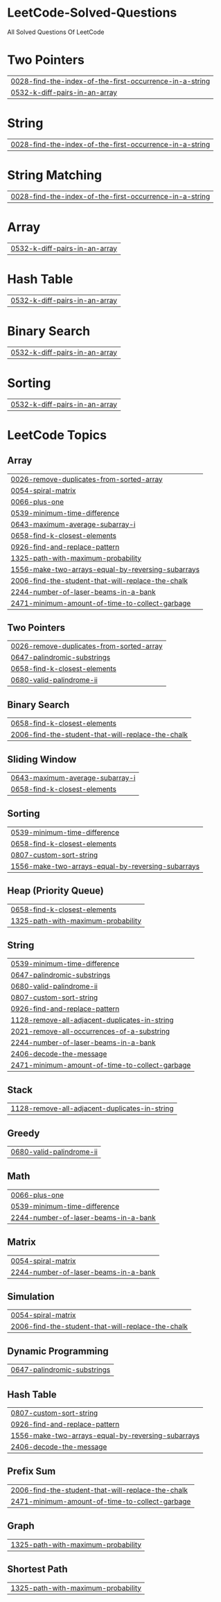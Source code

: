 # LeetCode-Solved-Questions
All Solved Questions Of LeetCode


# Two Pointers
|  |
| ------- |
| [0028-find-the-index-of-the-first-occurrence-in-a-string](https://github.com/Mr-Yash-beldar/LeetCode-Solved-Questions/tree/master/0028-find-the-index-of-the-first-occurrence-in-a-string) |
| [0532-k-diff-pairs-in-an-array](https://github.com/Mr-Yash-beldar/LeetCode-Solved-Questions/tree/master/0532-k-diff-pairs-in-an-array) |
# String
|  |
| ------- |
| [0028-find-the-index-of-the-first-occurrence-in-a-string](https://github.com/Mr-Yash-beldar/LeetCode-Solved-Questions/tree/master/0028-find-the-index-of-the-first-occurrence-in-a-string) |
# String Matching
|  |
| ------- |
| [0028-find-the-index-of-the-first-occurrence-in-a-string](https://github.com/Mr-Yash-beldar/LeetCode-Solved-Questions/tree/master/0028-find-the-index-of-the-first-occurrence-in-a-string) |
# Array
|  |
| ------- |
| [0532-k-diff-pairs-in-an-array](https://github.com/Mr-Yash-beldar/LeetCode-Solved-Questions/tree/master/0532-k-diff-pairs-in-an-array) |
# Hash Table
|  |
| ------- |
| [0532-k-diff-pairs-in-an-array](https://github.com/Mr-Yash-beldar/LeetCode-Solved-Questions/tree/master/0532-k-diff-pairs-in-an-array) |
# Binary Search
|  |
| ------- |
| [0532-k-diff-pairs-in-an-array](https://github.com/Mr-Yash-beldar/LeetCode-Solved-Questions/tree/master/0532-k-diff-pairs-in-an-array) |
# Sorting
|  |
| ------- |
| [0532-k-diff-pairs-in-an-array](https://github.com/Mr-Yash-beldar/LeetCode-Solved-Questions/tree/master/0532-k-diff-pairs-in-an-array) |
<!---LeetCode Topics Start-->
# LeetCode Topics
## Array
|  |
| ------- |
| [0026-remove-duplicates-from-sorted-array](https://github.com/Mr-Yash-beldar/LeetCode-Solved-Questions/tree/master/0026-remove-duplicates-from-sorted-array) |
| [0054-spiral-matrix](https://github.com/Mr-Yash-beldar/LeetCode-Solved-Questions/tree/master/0054-spiral-matrix) |
| [0066-plus-one](https://github.com/Mr-Yash-beldar/LeetCode-Solved-Questions/tree/master/0066-plus-one) |
| [0539-minimum-time-difference](https://github.com/Mr-Yash-beldar/LeetCode-Solved-Questions/tree/master/0539-minimum-time-difference) |
| [0643-maximum-average-subarray-i](https://github.com/Mr-Yash-beldar/LeetCode-Solved-Questions/tree/master/0643-maximum-average-subarray-i) |
| [0658-find-k-closest-elements](https://github.com/Mr-Yash-beldar/LeetCode-Solved-Questions/tree/master/0658-find-k-closest-elements) |
| [0926-find-and-replace-pattern](https://github.com/Mr-Yash-beldar/LeetCode-Solved-Questions/tree/master/0926-find-and-replace-pattern) |
| [1325-path-with-maximum-probability](https://github.com/Mr-Yash-beldar/LeetCode-Solved-Questions/tree/master/1325-path-with-maximum-probability) |
| [1556-make-two-arrays-equal-by-reversing-subarrays](https://github.com/Mr-Yash-beldar/LeetCode-Solved-Questions/tree/master/1556-make-two-arrays-equal-by-reversing-subarrays) |
| [2006-find-the-student-that-will-replace-the-chalk](https://github.com/Mr-Yash-beldar/LeetCode-Solved-Questions/tree/master/2006-find-the-student-that-will-replace-the-chalk) |
| [2244-number-of-laser-beams-in-a-bank](https://github.com/Mr-Yash-beldar/LeetCode-Solved-Questions/tree/master/2244-number-of-laser-beams-in-a-bank) |
| [2471-minimum-amount-of-time-to-collect-garbage](https://github.com/Mr-Yash-beldar/LeetCode-Solved-Questions/tree/master/2471-minimum-amount-of-time-to-collect-garbage) |
## Two Pointers
|  |
| ------- |
| [0026-remove-duplicates-from-sorted-array](https://github.com/Mr-Yash-beldar/LeetCode-Solved-Questions/tree/master/0026-remove-duplicates-from-sorted-array) |
| [0647-palindromic-substrings](https://github.com/Mr-Yash-beldar/LeetCode-Solved-Questions/tree/master/0647-palindromic-substrings) |
| [0658-find-k-closest-elements](https://github.com/Mr-Yash-beldar/LeetCode-Solved-Questions/tree/master/0658-find-k-closest-elements) |
| [0680-valid-palindrome-ii](https://github.com/Mr-Yash-beldar/LeetCode-Solved-Questions/tree/master/0680-valid-palindrome-ii) |
## Binary Search
|  |
| ------- |
| [0658-find-k-closest-elements](https://github.com/Mr-Yash-beldar/LeetCode-Solved-Questions/tree/master/0658-find-k-closest-elements) |
| [2006-find-the-student-that-will-replace-the-chalk](https://github.com/Mr-Yash-beldar/LeetCode-Solved-Questions/tree/master/2006-find-the-student-that-will-replace-the-chalk) |
## Sliding Window
|  |
| ------- |
| [0643-maximum-average-subarray-i](https://github.com/Mr-Yash-beldar/LeetCode-Solved-Questions/tree/master/0643-maximum-average-subarray-i) |
| [0658-find-k-closest-elements](https://github.com/Mr-Yash-beldar/LeetCode-Solved-Questions/tree/master/0658-find-k-closest-elements) |
## Sorting
|  |
| ------- |
| [0539-minimum-time-difference](https://github.com/Mr-Yash-beldar/LeetCode-Solved-Questions/tree/master/0539-minimum-time-difference) |
| [0658-find-k-closest-elements](https://github.com/Mr-Yash-beldar/LeetCode-Solved-Questions/tree/master/0658-find-k-closest-elements) |
| [0807-custom-sort-string](https://github.com/Mr-Yash-beldar/LeetCode-Solved-Questions/tree/master/0807-custom-sort-string) |
| [1556-make-two-arrays-equal-by-reversing-subarrays](https://github.com/Mr-Yash-beldar/LeetCode-Solved-Questions/tree/master/1556-make-two-arrays-equal-by-reversing-subarrays) |
## Heap (Priority Queue)
|  |
| ------- |
| [0658-find-k-closest-elements](https://github.com/Mr-Yash-beldar/LeetCode-Solved-Questions/tree/master/0658-find-k-closest-elements) |
| [1325-path-with-maximum-probability](https://github.com/Mr-Yash-beldar/LeetCode-Solved-Questions/tree/master/1325-path-with-maximum-probability) |
## String
|  |
| ------- |
| [0539-minimum-time-difference](https://github.com/Mr-Yash-beldar/LeetCode-Solved-Questions/tree/master/0539-minimum-time-difference) |
| [0647-palindromic-substrings](https://github.com/Mr-Yash-beldar/LeetCode-Solved-Questions/tree/master/0647-palindromic-substrings) |
| [0680-valid-palindrome-ii](https://github.com/Mr-Yash-beldar/LeetCode-Solved-Questions/tree/master/0680-valid-palindrome-ii) |
| [0807-custom-sort-string](https://github.com/Mr-Yash-beldar/LeetCode-Solved-Questions/tree/master/0807-custom-sort-string) |
| [0926-find-and-replace-pattern](https://github.com/Mr-Yash-beldar/LeetCode-Solved-Questions/tree/master/0926-find-and-replace-pattern) |
| [1128-remove-all-adjacent-duplicates-in-string](https://github.com/Mr-Yash-beldar/LeetCode-Solved-Questions/tree/master/1128-remove-all-adjacent-duplicates-in-string) |
| [2021-remove-all-occurrences-of-a-substring](https://github.com/Mr-Yash-beldar/LeetCode-Solved-Questions/tree/master/2021-remove-all-occurrences-of-a-substring) |
| [2244-number-of-laser-beams-in-a-bank](https://github.com/Mr-Yash-beldar/LeetCode-Solved-Questions/tree/master/2244-number-of-laser-beams-in-a-bank) |
| [2406-decode-the-message](https://github.com/Mr-Yash-beldar/LeetCode-Solved-Questions/tree/master/2406-decode-the-message) |
| [2471-minimum-amount-of-time-to-collect-garbage](https://github.com/Mr-Yash-beldar/LeetCode-Solved-Questions/tree/master/2471-minimum-amount-of-time-to-collect-garbage) |
## Stack
|  |
| ------- |
| [1128-remove-all-adjacent-duplicates-in-string](https://github.com/Mr-Yash-beldar/LeetCode-Solved-Questions/tree/master/1128-remove-all-adjacent-duplicates-in-string) |
## Greedy
|  |
| ------- |
| [0680-valid-palindrome-ii](https://github.com/Mr-Yash-beldar/LeetCode-Solved-Questions/tree/master/0680-valid-palindrome-ii) |
## Math
|  |
| ------- |
| [0066-plus-one](https://github.com/Mr-Yash-beldar/LeetCode-Solved-Questions/tree/master/0066-plus-one) |
| [0539-minimum-time-difference](https://github.com/Mr-Yash-beldar/LeetCode-Solved-Questions/tree/master/0539-minimum-time-difference) |
| [2244-number-of-laser-beams-in-a-bank](https://github.com/Mr-Yash-beldar/LeetCode-Solved-Questions/tree/master/2244-number-of-laser-beams-in-a-bank) |
## Matrix
|  |
| ------- |
| [0054-spiral-matrix](https://github.com/Mr-Yash-beldar/LeetCode-Solved-Questions/tree/master/0054-spiral-matrix) |
| [2244-number-of-laser-beams-in-a-bank](https://github.com/Mr-Yash-beldar/LeetCode-Solved-Questions/tree/master/2244-number-of-laser-beams-in-a-bank) |
## Simulation
|  |
| ------- |
| [0054-spiral-matrix](https://github.com/Mr-Yash-beldar/LeetCode-Solved-Questions/tree/master/0054-spiral-matrix) |
| [2006-find-the-student-that-will-replace-the-chalk](https://github.com/Mr-Yash-beldar/LeetCode-Solved-Questions/tree/master/2006-find-the-student-that-will-replace-the-chalk) |
## Dynamic Programming
|  |
| ------- |
| [0647-palindromic-substrings](https://github.com/Mr-Yash-beldar/LeetCode-Solved-Questions/tree/master/0647-palindromic-substrings) |
## Hash Table
|  |
| ------- |
| [0807-custom-sort-string](https://github.com/Mr-Yash-beldar/LeetCode-Solved-Questions/tree/master/0807-custom-sort-string) |
| [0926-find-and-replace-pattern](https://github.com/Mr-Yash-beldar/LeetCode-Solved-Questions/tree/master/0926-find-and-replace-pattern) |
| [1556-make-two-arrays-equal-by-reversing-subarrays](https://github.com/Mr-Yash-beldar/LeetCode-Solved-Questions/tree/master/1556-make-two-arrays-equal-by-reversing-subarrays) |
| [2406-decode-the-message](https://github.com/Mr-Yash-beldar/LeetCode-Solved-Questions/tree/master/2406-decode-the-message) |
## Prefix Sum
|  |
| ------- |
| [2006-find-the-student-that-will-replace-the-chalk](https://github.com/Mr-Yash-beldar/LeetCode-Solved-Questions/tree/master/2006-find-the-student-that-will-replace-the-chalk) |
| [2471-minimum-amount-of-time-to-collect-garbage](https://github.com/Mr-Yash-beldar/LeetCode-Solved-Questions/tree/master/2471-minimum-amount-of-time-to-collect-garbage) |
## Graph
|  |
| ------- |
| [1325-path-with-maximum-probability](https://github.com/Mr-Yash-beldar/LeetCode-Solved-Questions/tree/master/1325-path-with-maximum-probability) |
## Shortest Path
|  |
| ------- |
| [1325-path-with-maximum-probability](https://github.com/Mr-Yash-beldar/LeetCode-Solved-Questions/tree/master/1325-path-with-maximum-probability) |
<!---LeetCode Topics End-->